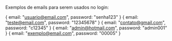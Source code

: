 Exemplos de emails para serem usados no login:

{ email: "usuario@email.com", password: "senha123" }
{ email: "teste@email.com", password: "12345678" }
{ email: "contato@gmail.com", password: "c12345" }
{ email: "admin@hotmail.com", password: "admin001" }
{ email: "exemplo@email.com", password: "00005" }
